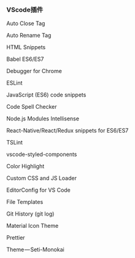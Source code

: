### VScode插件

Auto Close Tag

Auto Rename Tag

HTML Snippets

Babel ES6/ES7

Debugger for Chrome

ESLint

JavaScript (ES6) code snippets

Code Spell Checker

Node.js Modules Intellisense

React-Native/React/Redux snippets for ES6/ES7

TSLint

vscode-styled-components

Color Highlight

Custom CSS and JS Loader

EditorConfig for VS Code

File Templates

Git History (git log)

Material Icon Theme

Prettier

Theme — Seti-Monokai